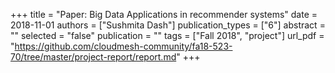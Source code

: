 +++
title = "Paper: Big Data Applications in recommender systems"
date = 2018-11-01
authors = ["Sushmita Dash"]
publication_types = ["6"]
abstract = ""
selected = "false"
publication = ""
tags = ["Fall 2018", "project"]
url_pdf = "https://github.com/cloudmesh-community/fa18-523-70/tree/master/project-report/report.md"
+++

